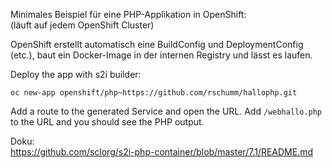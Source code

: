 Minimales Beispiel für eine PHP-Applikation in OpenShift:   
(läuft auf jedem OpenShift Cluster)   

OpenShift erstellt automatisch eine BuildConfig und DeploymentConfig (etc.), baut ein Docker-Image in der internen Registry und lässt es laufen. 


Deploy the app with s2i builder: 

    oc new-app openshift/php~https://github.com/rschumm/hallophp.git

Add a route to the generated Service and open the URL. Add `/webhallo.php` to the URL and you should see the PHP output.  


Doku:   
https://github.com/sclorg/s2i-php-container/blob/master/7.1/README.md






